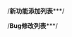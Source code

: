 

/********************新功能添加列表***********************/



/********************Bug修改列表***********************/

